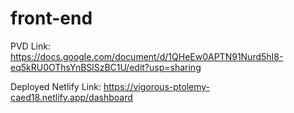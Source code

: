# front-end

PVD Link:
https://docs.google.com/document/d/1QHeEw0APTN91Nurd5hI8-eq5kRU0OThsYnBSlSzBC1U/edit?usp=sharing

Deployed Netlify Link:
https://vigorous-ptolemy-caed18.netlify.app/dashboard 